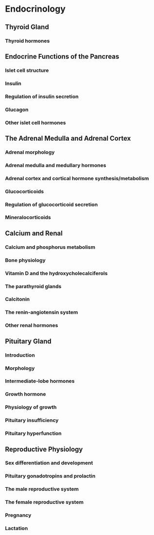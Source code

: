 # Endocrinology

## Thyroid Gland 

### Thyroid hormones 

## Endocrine Functions of the Pancreas 

### Islet cell structure 

### Insulin

### Regulation of insulin secretion 

### Glucagon 

### Other islet cell hormones 

## The Adrenal Medulla and Adrenal Cortex 

### Adrenal morphology 

### Adrenal medulla and medullary hormones 

### Adrenal cortex and cortical hormone synthesis/metabolism 

### Glucocorticoids 

### Regulation of glucocorticoid secretion 

### Mineralocorticoids 

## Calcium and Renal 

### Calcium and phosphorus metabolism 

### Bone physiology 

### Vitamin D and the hydroxycholecalciferols 

### The parathyroid glands 

### Calcitonin 

### The renin-angiotensin system 

### Other renal hormones 

## Pituitary Gland 

### Introduction 

### Morphology 

### Intermediate-lobe hormones 

### Growth hormone 

### Physiology of growth 

### Pituitary insufficiency 

### Pituitary hyperfunction 

## Reproductive Physiology 

### Sex differentiation and development 

### Pituitary gonadotropins and prolactin 

### The male reproductive system 

### The female reproductive system 

### Pregnancy 

### Lactation

